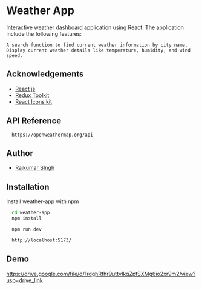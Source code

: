 
# Weather App

Interactive weather dashboard application using
React. The application include the following features:

    A search function to find current weather information by city name.
    Display current weather details like temperature, humidity, and wind speed.

## Acknowledgements

 - [React js](https://react.dev/)
 - [Redux Toolkit](https://redux-toolkit.js.org/)
 - [React Icons kit](https://react-icons-kit.vercel.app/)


 


## API Reference


```http
  https://openweathermap.org/api
```




## Author

- [Rajkumar SIngh](https://github.com/raj23jarwa)




## Installation

Install weather-app with npm

```bash
  cd weather-app
  npm install 
```
```bash
  npm run dev 
```
```bash
  http://localhost:5173/
```
    
## Demo

https://drive.google.com/file/d/1rdghRfhr9uttvIkqZptSXMg6io2xr9m2/view?usp=drive_link
